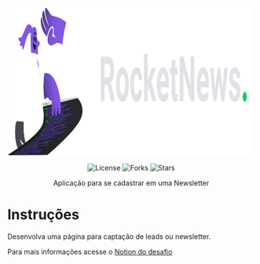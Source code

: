 <p align="center">
    <img src="./.github/logo.svg" alt="Logo" width="500" height="300">

<p align="center">
  <img  src="https://img.shields.io/static/v1?label=license&message=MIT&color=04D361&labelColor=8257e5" alt="License">
  
  <img src="https://img.shields.io/github/forks/rocketseat-education/discover-desafio-rocketnews?label=forks&message=MIT&color=04D361&labelColor=8257e5" alt="Forks">     

  <img src="https://img.shields.io/github/stars/rocketseat-education/discover-desafio-rocketnews?label=stars&message=MIT&color=04D361&labelColor=8257e5" alt="Stars">
</p>

<p align="center">
  Aplicação para se cadastrar em uma Newsletter
</p>

# Instruções
Desenvolva uma página para captação de leads ou newsletter.

Para mais informações acesse o [Notion do desafio](https://efficient-sloth-d85.notion.site/Desafio-RocketNews-2e2c5d56b41f4b13a7d8df6b5affc0ec)
